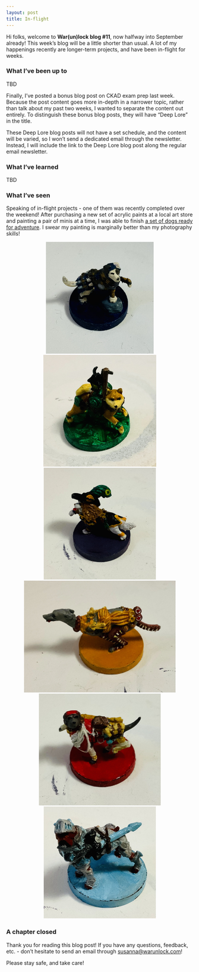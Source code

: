 ```yaml
---
layout: post
title: In-flight
---
```


Hi folks, welcome to **War(un)lock blog #11**, now halfway into September already! This week’s blog will be a little shorter than usual. A lot of my happenings recently are longer-term projects, and have been in-flight for weeks.

### What I’ve been up to

TBD

Finally, I’ve posted a bonus blog post on CKAD exam prep last week. Because the post content goes more in-depth in a narrower topic, rather than talk about my past two weeks, I wanted to separate the content out entirely. To distinguish these bonus blog posts, they will have “Deep Lore” in the title.

These Deep Lore blog posts will not have a set schedule, and the content will be varied, so I won’t send a dedicated email through the newsletter. Instead, I will include the link to the Deep Lore blog post along the regular email newsletter.

### What I’ve learned

TBD

### What I’ve seen

Speaking of in-flight projects - one of them was recently completed over the weekend! After purchasing a new set of acrylic paints at a local art store and painting a pair of minis at a time, I was able to finish [a set of dogs ready for adventure](https://steamforged.com/products/dungeons-doggies-volume-3). I swear my painting is marginally better than my photography skills!

<div style="text-align:center"><img src="/images/blog11/blog11-russell.jpg" height="300"><img src="/images/blog11/blog11-shibu.jpg" height="300"></div>

<div style="text-align:center"><img src="/images/blog11/blog11-cavalier.jpg" height="300"><img src="/images/blog11/blog11-grayhound.jpg" height="300"></div>

<div style="text-align:center"><img src="/images/blog11/blog11-pitbull.jpg" height="300"><img src="/images/blog11/blog11-boxer.jpg" height="300"></div>

### A chapter closed

Thank you for reading this blog post! If you have any questions, feedback, etc. - don’t hesitate to send an email through [susanna@warunlock.com](mailto:susanna@warunlock.com)!

Please stay safe, and take care!


